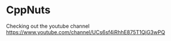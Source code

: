 # CppNuts

Checking out the youtube channel https://www.youtube.com/channel/UCs6sf4iRhhE875T1QjG3wPQ